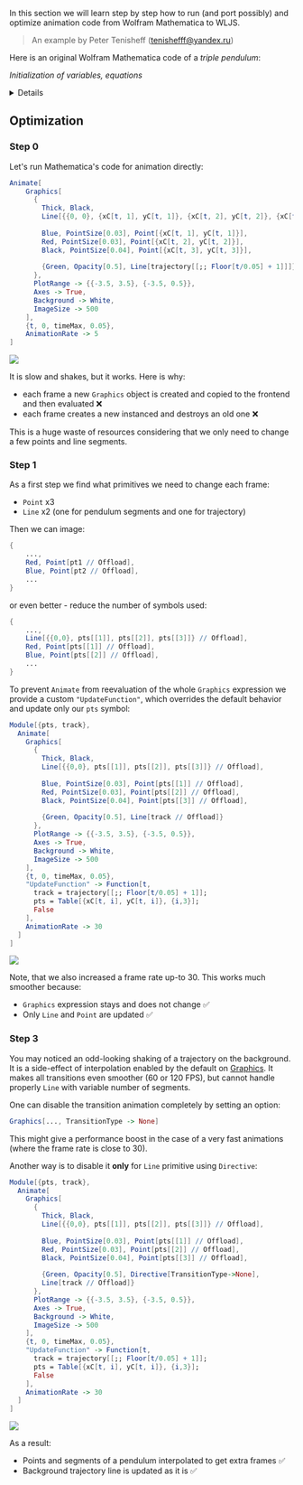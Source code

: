 In this section we will learn step by step how to run (and port possibly) and optimize animation code from Wolfram Mathematica to WLJS.

> An example by Peter Tenisheff ([tenishefff@yandex.ru](mailto:tenishefff@yandex.ru))

Here is an original Wolfram Mathematica code of a *triple pendulum*:

*Initialization of variables, equations*

<details>

```mathematica @
ClearAll[g, m, l, timeMax, \[Theta]1, \[Theta]2, \[Theta]3];

g = 9.81;
(*SbB[*)Subscript[m(*|*),(*|*)1](*]SbB*) = 1; (*SbB[*)Subscript[m(*|*),(*|*)2](*]SbB*) = 1; (*SbB[*)Subscript[m(*|*),(*|*)3](*]SbB*) = 1;
(*SbB[*)Subscript[l(*|*),(*|*)1](*]SbB*) = 1; (*SbB[*)Subscript[l(*|*),(*|*)2](*]SbB*) = 1; (*SbB[*)Subscript[l(*|*),(*|*)3](*]SbB*) = 1;
timeMax = 10;


eqns = {
  ((*SbB[*)Subscript[m(*|*),(*|*)1](*]SbB*) + (*SbB[*)Subscript[m(*|*),(*|*)2](*]SbB*) + (*SbB[*)Subscript[m(*|*),(*|*)3](*]SbB*)) (*SpB[*)Power[(*SbB[*)Subscript[l(*|*),(*|*)1](*]SbB*)(*|*),(*|*)2](*]SpB*) \[Theta]1''[t] + ((*SbB[*)Subscript[m(*|*),(*|*)2](*]SbB*) + (*SbB[*)Subscript[m(*|*),(*|*)3](*]SbB*)) (*SbB[*)Subscript[l(*|*),(*|*)1](*]SbB*) (*SbB[*)Subscript[l(*|*),(*|*)2](*]SbB*) \[Theta]2''[t] Cos[\[Theta]1[t] - \[Theta]2[t]] +
  (*SbB[*)Subscript[m(*|*),(*|*)3](*]SbB*) (*SbB[*)Subscript[l(*|*),(*|*)1](*]SbB*) (*SbB[*)Subscript[l(*|*),(*|*)3](*]SbB*) \[Theta]3''[t] Cos[\[Theta]1[t] - \[Theta]3[t]] +
  ((*SbB[*)Subscript[m(*|*),(*|*)2](*]SbB*) + (*SbB[*)Subscript[m(*|*),(*|*)3](*]SbB*)) (*SbB[*)Subscript[l(*|*),(*|*)1](*]SbB*) (*SbB[*)Subscript[l(*|*),(*|*)2](*]SbB*) (*SpB[*)Power[\[Theta]2'[t](*|*),(*|*)2](*]SpB*) Sin[\[Theta]1[t] - \[Theta]2[t]] +
  (*SbB[*)Subscript[m(*|*),(*|*)3](*]SbB*) (*SbB[*)Subscript[l(*|*),(*|*)1](*]SbB*) (*SbB[*)Subscript[l(*|*),(*|*)3](*]SbB*) (*SpB[*)Power[\[Theta]3'[t](*|*),(*|*)2](*]SpB*) Sin[\[Theta]1[t] - \[Theta]3[t]] +
  g ((*SbB[*)Subscript[m(*|*),(*|*)1](*]SbB*) + (*SbB[*)Subscript[m(*|*),(*|*)2](*]SbB*) + (*SbB[*)Subscript[m(*|*),(*|*)3](*]SbB*)) (*SbB[*)Subscript[l(*|*),(*|*)1](*]SbB*) Sin[\[Theta]1[t]] == 0,
  
  ((*SbB[*)Subscript[m(*|*),(*|*)2](*]SbB*) + (*SbB[*)Subscript[m(*|*),(*|*)3](*]SbB*)) (*SpB[*)Power[(*SbB[*)Subscript[l(*|*),(*|*)2](*]SbB*)(*|*),(*|*)2](*]SpB*) \[Theta]2''[t] + ((*SbB[*)Subscript[m(*|*),(*|*)2](*]SbB*) + (*SbB[*)Subscript[m(*|*),(*|*)3](*]SbB*)) (*SbB[*)Subscript[l(*|*),(*|*)1](*]SbB*) (*SbB[*)Subscript[l(*|*),(*|*)2](*]SbB*) \[Theta]1''[t] Cos[\[Theta]1[t] - \[Theta]2[t]] +
  (*SbB[*)Subscript[m(*|*),(*|*)3](*]SbB*) (*SbB[*)Subscript[l(*|*),(*|*)2](*]SbB*) (*SbB[*)Subscript[l(*|*),(*|*)3](*]SbB*) \[Theta]3''[t] Cos[\[Theta]2[t] - \[Theta]3[t]] -
  ((*SbB[*)Subscript[m(*|*),(*|*)2](*]SbB*) + (*SbB[*)Subscript[m(*|*),(*|*)3](*]SbB*)) (*SbB[*)Subscript[l(*|*),(*|*)1](*]SbB*) (*SbB[*)Subscript[l(*|*),(*|*)2](*]SbB*) \[Theta]1'[t]^2 Sin[\[Theta]1[t] - \[Theta]2[t]] +
  (*SbB[*)Subscript[m(*|*),(*|*)3](*]SbB*) (*SbB[*)Subscript[l(*|*),(*|*)2](*]SbB*) (*SbB[*)Subscript[l(*|*),(*|*)3](*]SbB*) (*SpB[*)Power[\[Theta]3'[t](*|*),(*|*)2](*]SpB*) Sin[\[Theta]2[t] - \[Theta]3[t]] +
  g ((*SbB[*)Subscript[m(*|*),(*|*)2](*]SbB*) + (*SbB[*)Subscript[m(*|*),(*|*)3](*]SbB*)) (*SbB[*)Subscript[l(*|*),(*|*)2](*]SbB*) Sin[\[Theta]2[t]] == 0,

  (*SbB[*)Subscript[m(*|*),(*|*)3](*]SbB*) (*SpB[*)Power[(*SbB[*)Subscript[l(*|*),(*|*)3](*]SbB*)(*|*),(*|*)2](*]SpB*) \[Theta]3''[t] + (*SbB[*)Subscript[m(*|*),(*|*)3](*]SbB*) (*SbB[*)Subscript[l(*|*),(*|*)1](*]SbB*) (*SbB[*)Subscript[l(*|*),(*|*)3](*]SbB*) \[Theta]1''[t] Cos[\[Theta]1[t] - \[Theta]3[t]] +
  (*SbB[*)Subscript[m(*|*),(*|*)3](*]SbB*) (*SbB[*)Subscript[l(*|*),(*|*)2](*]SbB*) (*SbB[*)Subscript[l(*|*),(*|*)3](*]SbB*) \[Theta]2''[t] Cos[\[Theta]2[t] - \[Theta]3[t]] -
  (*SbB[*)Subscript[m(*|*),(*|*)3](*]SbB*) (*SbB[*)Subscript[l(*|*),(*|*)1](*]SbB*) (*SbB[*)Subscript[l(*|*),(*|*)3](*]SbB*) (*SpB[*)Power[\[Theta]1'[t](*|*),(*|*)2](*]SpB*) Sin[\[Theta]1[t] - \[Theta]3[t]] -
  (*SbB[*)Subscript[m(*|*),(*|*)3](*]SbB*) (*SbB[*)Subscript[l(*|*),(*|*)2](*]SbB*) (*SbB[*)Subscript[l(*|*),(*|*)3](*]SbB*) (*SpB[*)Power[\[Theta]2'[t](*|*),(*|*)2](*]SpB*) Sin[\[Theta]2[t] - \[Theta]3[t]] +
  g (*SbB[*)Subscript[m(*|*),(*|*)3](*]SbB*) (*SbB[*)Subscript[l(*|*),(*|*)3](*]SbB*) Sin[\[Theta]3[t]] == 0
};

initCond = {
  \[Theta]1[0] == (*FB[*)((\[Pi])(*,*)/(*,*)(2))(*]FB*) - 0.1,
  \[Theta]2[0] == \[Pi],
  \[Theta]3[0] == \[Pi],
  \[Theta]1'[0] == 0,
  \[Theta]2'[0] == 0,
  \[Theta]3'[0] == 0
};

sol = NDSolve[{eqns, initCond}, {\[Theta]1, \[Theta]2, \[Theta]3}, {t, 0, timeMax}] // First;
  
ClearAll[xC, yC];

With[{
  \[Phi]1 = \[Theta]1 /. sol,
  \[Phi]2 = \[Theta]2 /. sol,
  \[Phi]3 = \[Theta]3 /. sol
},

  xC[t_, 1] := (*SbB[*)Subscript[l(*|*),(*|*)1](*]SbB*) Sin[\[Phi]1[t]];
  yC[t_, 1] := -(*SbB[*)Subscript[l(*|*),(*|*)1](*]SbB*) Cos[\[Phi]1[t]];
  xC[t_, 2] := xC[t, 1] + (*SbB[*)Subscript[l(*|*),(*|*)2](*]SbB*) Sin[\[Phi]2[t]];
  yC[t_, 2] := yC[t, 1] - (*SbB[*)Subscript[l(*|*),(*|*)2](*]SbB*) Cos[\[Phi]2[t]];
  xC[t_, 3] := xC[t, 2] + (*SbB[*)Subscript[l(*|*),(*|*)3](*]SbB*) Sin[\[Phi]3[t]];
  yC[t_, 3] := yC[t, 2] - (*SbB[*)Subscript[l(*|*),(*|*)3](*]SbB*) Cos[\[Phi]3[t]];

];

trajectory = Table[{xC[t, 3], yC[t, 3]}, {t, 0, timeMax, 0.05}];
```

</details>

## Optimization
### Step 0
Let's run Mathematica's code for animation directly:

```mathematica
Animate[
    Graphics[
      {
        Thick, Black,
        Line[{{0, 0}, {xC[t, 1], yC[t, 1]}, {xC[t, 2], yC[t, 2]}, {xC[t, 3], yC[t, 3]}}],
        
        Blue, PointSize[0.03], Point[{xC[t, 1], yC[t, 1]}],
        Red, PointSize[0.03], Point[{xC[t, 2], yC[t, 2]}],
        Black, PointSize[0.04], Point[{xC[t, 3], yC[t, 3]}],
        
        {Green, Opacity[0.5], Line[trajectory[[;; Floor[t/0.05] + 1]]]}
      },
      PlotRange -> {{-3.5, 3.5}, {-3.5, 0.5}},
      Axes -> True,
      Background -> White,
      ImageSize -> 500
    ],
    {t, 0, timeMax, 0.05},
    AnimationRate -> 5
]
```

![](./../../../../original-ezgif.com-optimize.gif)

It is slow and shakes, but it works. Here is why:
- each frame a new `Graphics` object is created and copied to the frontend and then evaluated ❌
- each frame creates a new instanced and destroys an old one ❌

This is a huge waste of resources considering that we only need to change a few points and line segments.

### Step 1
As a first step we find what primitives we need to change each frame:
- `Point` x3
- `Line` x2 (one for pendulum segments and one for trajectory)

Then we can image:

```mathematica
{
	...,
	Red, Point[pt1 // Offload],
	Blue, Point[pt2 // Offload], 
	...
}
```

or even better - reduce the number of symbols used:

```mathematica
{
	...,
	Line[{{0,0}, pts[[1]], pts[[2]], pts[[3]]} // Offload],
	Red, Point[pts[[1]] // Offload],
	Blue, Point[pts[[2]] // Offload], 
	...
}
```

To prevent `Animate` from reevaluation of the whole `Graphics` expression we provide a custom `"UpdateFunction"`, which overrides the default behavior and update only our `pts` symbol:

```mathematica
Module[{pts, track},
  Animate[
    Graphics[
      {
        Thick, Black,
        Line[{{0,0}, pts[[1]], pts[[2]], pts[[3]]} // Offload],
        
        Blue, PointSize[0.03], Point[pts[[1]] // Offload],
        Red, PointSize[0.03], Point[pts[[2]] // Offload],
        Black, PointSize[0.04], Point[pts[[3]] // Offload],
        
        {Green, Opacity[0.5], Line[track // Offload]}
      },
      PlotRange -> {{-3.5, 3.5}, {-3.5, 0.5}},
      Axes -> True,
      Background -> White,
      ImageSize -> 500
    ],
    {t, 0, timeMax, 0.05},
    "UpdateFunction" -> Function[t,
      track = trajectory[[;; Floor[t/0.05] + 1]];
      pts = Table[{xC[t, i], yC[t, i]}, {i,3}];
      False
    ],
    AnimationRate -> 30
  ]
]
```

![](./../../../../step2-ezgif.com-optimize.gif)

Note, that we also increased a frame rate up-to 30. This works much smoother because:
- `Graphics` expression stays and does not change ✅
- Only `Line` and `Point` are updated ✅


### Step 3
You may noticed an odd-looking shaking of a trajectory on the background. It is a side-effect of interpolation enabled by the default on [Graphics](frontend/Reference/Graphics/Graphics.md). It makes all transitions even smoother (60 or 120 FPS), but cannot handle properly `Line` with variable number of segments.

One can disable the transition animation completely by setting an option:

```mathematica
Graphics[..., TransitionType -> None]
```

This might give a performance boost in the case of a very fast animations (where the frame rate is close to 30). 

Another way is to disable it __only__ for `Line` primitive using `Directive`:

```mathematica
Module[{pts, track},
  Animate[
    Graphics[
      {
        Thick, Black,
        Line[{{0,0}, pts[[1]], pts[[2]], pts[[3]]} // Offload],
        
        Blue, PointSize[0.03], Point[pts[[1]] // Offload],
        Red, PointSize[0.03], Point[pts[[2]] // Offload],
        Black, PointSize[0.04], Point[pts[[3]] // Offload],
        
        {Green, Opacity[0.5], Directive[TransitionType->None], 
        Line[track // Offload]}
      },
      PlotRange -> {{-3.5, 3.5}, {-3.5, 0.5}},
      Axes -> True,
      Background -> White,
      ImageSize -> 500
    ],
    {t, 0, timeMax, 0.05},
    "UpdateFunction" -> Function[t,
      track = trajectory[[;; Floor[t/0.05] + 1]];
      pts = Table[{xC[t, i], yC[t, i]}, {i,3}];
      False
    ],
    AnimationRate -> 30
  ]
]
```

![](./../../../../step3-ezgif.com-video-to-gif-converter.gif)

As a result:
- Points and segments of a pendulum interpolated to get extra frames ✅
- Background trajectory line is updated as it is ✅
